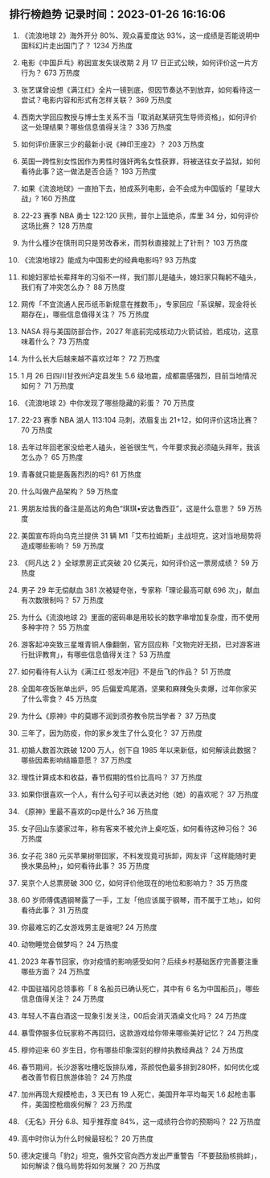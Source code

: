 
## 排行榜趋势 记录时间：2023-01-26 16:16:06
  
  1. 《流浪地球 2》海外开分 80%、观众喜爱度达 93%，这一成绩是否能说明中国科幻片走出国门了？ 1234 万热度
    
  2. 电影《中国乒乓》称因宣发失误改期 2 月 17 日正式公映，如何评价这一片方行为？ 673 万热度
    
  3. 张艺谋曾设想《满江红》全片一镜到底，但因节奏达不到放弃，如何看待这一尝试？电影内容和形式有怎样关联？ 369 万热度
    
  4. 西南大学回应教授与博士生关系不当「取消赵某研究生导师资格」，如何评价这一处理结果？哪些信息值得关注？ 336 万热度
    
  5. 如何评价唐家三少的最新小说《神印王座2》？ 203 万热度
    
  6. 英国一跨性别女性因作为男性时强奸两名女性获罪，将被送往女子监狱，如何看待此事？这一做法是否合适？ 193 万热度
    
  7. 如果《流浪地球》一直拍下去，拍成系列电影，会不会成为中国版的「星球大战」? 160 万热度
    
  8. 22-23 赛季 NBA 勇士 122:120 灰熊，普尔上篮绝杀，库里 34 分，如何评价这场比赛？ 128 万热度
    
  9. 为什么槿汐在慎刑司只是劳改舂米，而剪秋直接就上了针刑？ 103 万热度
    
  10. 《流浪地球2》能成为中国影史的经典电影吗? 93 万热度
    
  11. 和媳妇家给长辈拜年的习俗不一样，我们那儿是磕头，媳妇家只鞠躬不磕头，我们有了冲突怎么办？ 88 万热度
    
  12. 网传「不宜流通人民币纸币新规意在推数币」，专家回应「系误解，现金将长期存在」，哪些信息值得关注？ 75 万热度
    
  13. NASA 将与美国防部合作，2027 年底前完成核动力火箭试验，若成功，这意味着什么？ 73 万热度
    
  14. 为什么长大后越来越不喜欢过年？ 72 万热度
    
  15. 1 月 26 日四川甘孜州泸定县发生 5.6 级地震，成都震感强烈，目前当地情况如何？ 71 万热度
    
  16. 《流浪地球 2》中你发现了哪些隐藏的彩蛋？ 70 万热度
    
  17. 22-23 赛季 NBA 湖人 113:104 马刺，浓眉复出 21+12，如何评价这场比赛？ 70 万热度
    
  18. 去年过年回老家没给老人磕头，爸爸很生气，今年要求我必须磕头拜年，我该怎么办？ 65 万热度
    
  19. 青春就只能是轰轰烈烈的吗? 61 万热度
    
  20. 什么叫做产品架构？ 59 万热度
    
  21. 男朋友给我的备注是高达的角色“琪琪•安达鲁西亚”，这是什么意思？ 59 万热度
    
  22. 美国宣布将向乌克兰提供 31 辆 M1「艾布拉姆斯」主战坦克，这对当地局势将造成哪些影响？ 59 万热度
    
  23. 《阿凡达 2 》全球票房正式突破 20 亿美元，如何评价这一票房成绩？ 59 万热度
    
  24. 男子 29 年无偿献血 381 次被疑夸张，专家称「理论最高可献 696 次」，献血有次数限制吗？ 57 万热度
    
  25. 为什么《流浪地球 2》里面的密码串是用较长的数字串增加复杂度，而不使用多种字符？ 55 万热度
    
  26. 游客起冲突致三星堆青铜人像翻倒，官方回应称「文物完好无损，已对游客进行批评教育」，有哪些信息值得关注？ 53 万热度
    
  27. 如何看待有人认为《满江红·怒发冲冠》不是岳飞的作品？ 51 万热度
    
  28. 全国年夜饭账单出炉，95 后偏爱鸡尾酒，坚果和麻辣兔头卖爆，过年你家买了什么零食？ 45 万热度
    
  29. 为什么《原神》中的莫娜不润到须弥教令院当学者？ 37 万热度
    
  30. 三年了，因为防疫，你的家乡发生了什么变化？ 37 万热度
    
  31. 初婚人数首次跌破 1200 万人，创下自 1985 年以来新低，如何解读此数据？哪些因素影响结婚意愿？ 37 万热度
    
  32. 理性计算成本和收益，春节假期的性价比高吗？ 37 万热度
    
  33. 如果你很喜欢一个人，有什么句子可以表达对他（她）的喜欢呢？ 37 万热度
    
  34. 《原神》里最不喜欢的cp是什么? 36 万热度
    
  35. 女子回山东婆家过年，称有客来不被允许上桌吃饭，如何看待这种习俗？ 36 万热度
    
  36. 女子花 380 元买苹果树带回家，不料发现竟可拆卸，网友评「这样能随时更换水果品种」，如何看待此事？ 35 万热度
    
  37. 吴京个人总票房破 300 亿，如何评价他现在的地位和影响力？ 35 万热度
    
  38. 60 岁师傅偶遇钢琴露了一手，工友「他应该属于钢琴，而不属于工地」，如何看待此事？ 31 万热度
    
  39. 你最难忘的乙女游戏男主是谁呢? 24 万热度
    
  40. 动物睡觉会做梦吗？ 24 万热度
    
  41. 2023 年春节回家，你对疫情的影响感受如何？后续乡村基础医疗完善要注重哪些方面？ 24 万热度
    
  42. 中国驻福冈总领事称「 8 名船员已确认死亡，其中有 6 名为中国船员」，哪些信息值得关注？ 24 万热度
    
  43. 年轻人不喜白酒这一现象引发关注，00后会消灭酒桌文化吗？ 24 万热度
    
  44. 暴雪停服多位玩家称不再回归，这款游戏给你带来哪些美好记忆？ 24 万热度
    
  45. 穆帅迎来 60 岁生日，你有哪些印象深刻的穆帅执教经典战？ 24 万热度
    
  46. 春节期间，长沙游客吐槽吃饭排队难，茶颜悦色最多排到280杯，如何优化或者改善节假日旅游体验？ 24 万热度
    
  47. 加州再现大规模枪击，3 天已有 19 人死亡，美国开年平均每天 1.6 起枪击事件，美国控枪痼疾何解？ 23 万热度
    
  48. 《无名》开分 6.8、知乎推荐度 84%，这一成绩符合你的预期吗？ 22 万热度
    
  49. 高中时你认为什么时候最轻松？ 20 万热度
    
  50. 德决定援乌「豹2」坦克，俄外交官向西方发出严重警告「不要鼓励核挑衅」，如何解读？俄乌局势将如何发展？ 20 万热度
    